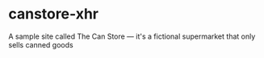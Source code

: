 # canstore-xhr
A sample site called The Can Store — it's a fictional supermarket that only sells canned goods
